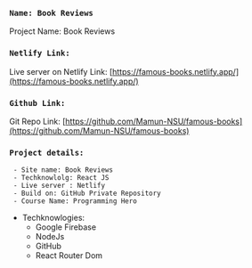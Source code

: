 ### `Name: Book Reviews`
Project Name: Book Reviews


### `Netlify Link:`

Live server on Netlify Link: 
[https://famous-books.netlify.app/](https://famous-books.netlify.app/)


### `Github Link:`

Git Repo Link:
[https://github.com/Mamun-NSU/famous-books](https://github.com/Mamun-NSU/famous-books)


### `Project details:`
	 - Site name: Book Reviews
	 - Techknowlolg: React JS
	 - Live server : Netlify
	 - Build on: GitHub Private Repository
	 - Course Name: Programming Hero
	 
- Techknowlogies:
    - Google Firebase
    - NodeJs
    - GitHub
    - React Router Dom
    